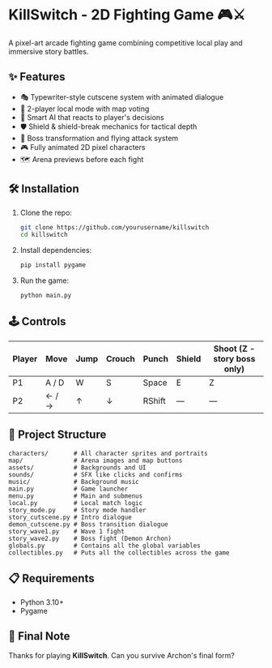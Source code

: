 # KillSwitch - 2D Fighting Game 🎮⚔️  
A pixel-art arcade fighting game combining competitive local play and immersive story battles.

## ✨ Features
- 🎭 Typewriter-style cutscene system with animated dialogue
- 👥 2-player local mode with map voting
- 🧠 Smart AI that reacts to player's decisions
- 🛡️ Shield & shield-break mechanics for tactical depth
- 👹 Boss transformation and flying attack system
- 🎮 Fully animated 2D pixel characters
- 🗺️ Arena previews before each fight

## 🛠️ Installation

1. Clone the repo:
   ```bash
   git clone https://github.com/yourusername/killswitch
   cd killswitch
   ```

2. Install dependencies:
   ```bash
   pip install pygame
   ```

3. Run the game:
   ```bash
   python main.py
   ```

## 🕹️ Controls

| Player | Move      | Jump | Crouch | Punch | Shield | Shoot (Z - story boss only) |
|--------|-----------|------|--------|--------|--------|------------------------------|
| P1     | A / D     | W    | S      | Space  | E      | Z                            |
| P2     | ← / →     | ↑    | ↓      | RShift | —      | —                            |

## 📁 Project Structure

```
characters/       # All character sprites and portraits
map/              # Arena images and map buttons
assets/           # Backgrounds and UI
sounds/           # SFX like clicks and confirms
music/            # Background music
main.py           # Game launcher
menu.py           # Main and submenus
local.py          # Local match logic
story_mode.py     # Story mode handler
story_cutscene.py # Intro dialogue
demon_cutscene.py # Boss transition dialogue
story_wave1.py    # Wave 1 fight
story_wave2.py    # Boss fight (Demon Archon)
globals.py        # Contains all the global variables
collectibles.py   # Puts all the collectibles across the game
```

## 📋 Requirements

- Python 3.10+
- Pygame

## 🏁 Final Note

Thanks for playing **KillSwitch**. Can you survive Archon's final form?

